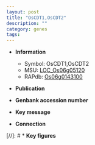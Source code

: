 ```yaml
---
layout: post
title: "OsCDT1,OsCDT2"
description: ""
category: genes
tags: 
---
```


* **Information**  
    + Symbol: OsCDT1,OsCDT2  
    + MSU: [LOC_Os06g05120](http://rice.uga.edu/cgi-bin/ORF_infopage.cgi?orf=LOC_Os06g05120)  
    + RAPdb: [Os06g0143100](http://rapdb.dna.affrc.go.jp/viewer/gbrowse_details/irgsp1?name=Os06g0143100)  

* **Publication**  

* **Genbank accession number**  

* **Key message**  

* **Connection**  

[//]: # * **Key figures**  


